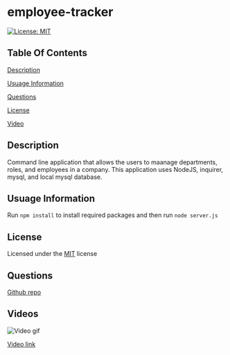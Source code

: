 # employee-tracker

[![License: MIT](https://img.shields.io/badge/License-MIT-yellow.svg)](https://opensource.org/licenses/MIT)

## Table Of Contents

[Description](#description)

[Usuage Information](#usuage-information)

[Questions](#questions)

[License](#license)

[Video](#videos)

## Description

Command line application that allows the users to maanage departments, roles, and employees in a company. This application uses NodeJS, inquirer, mysql, and local mysql database.

## Usuage Information

Run `npm install` to install required packages and then run `node server.js`

## License

Licensed under the [MIT](https://choosealicense.com/licenses/mit) license

## Questions

[Github repo](https://github.com/devAsmi)

## Videos

![Video gif](./video.gif)

[Video link](https://drive.google.com/file/d/1cBjqCk9_PnHKjqyYnjIG1shog4mkBDZt/view)
